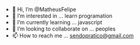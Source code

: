 - 👋 Hi, I’m @MatheusFelipe 
- 👀 I’m interested in ... learn programation
- 🌱 I’m currently learning ... javascript
- 💞️ I’m looking to collaborate on ... peoples 
- 📫 How to reach me ... sendopratico@gmail.com

<!---
matheusribey/matheusribey is a ✨ special ✨ repository because its `README.md` (this file) appears on your GitHub profile.
You can click the Preview link to take a look at your changes.
--->
